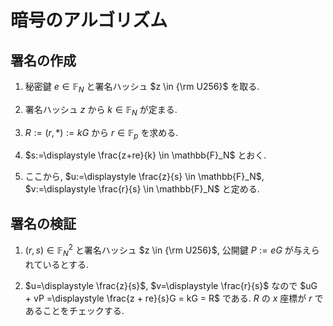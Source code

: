 # 暗号のアルゴリズム

## 署名の作成

1. 秘密鍵 $e \in \mathbb{F}_N$ と署名ハッシュ $z \in {\rm U256}$ を取る.
2. 署名ハッシュ $z$ から $k \in \mathbb{F}_N$ が定まる.
3. $R:=(r, *):=kG$ から $r \in \mathbb{F}_p$ を求める.

4. $s:=\displaystyle \frac{z+re}{k} \in \mathbb{F}_N$ とおく. 
5. ここから, $u:=\displaystyle \frac{z}{s} \in \mathbb{F}_N$, $v:=\displaystyle \frac{r}{s} \in \mathbb{F}_N$ と定める.

## 署名の検証

1. $(r, s) \in \mathbb{F}_N^2$ と署名ハッシュ $z \in {\rm U256}$, 公開鍵 $P:=eG$ が与えられているとする.

2. $u=\displaystyle \frac{z}{s}$, $v=\displaystyle \frac{r}{s}$ なので
$uG + vP =\displaystyle \frac{z + re}{s}G = kG = R$ である. $R$ の $x$ 座標が $r$ であることをチェックする.
